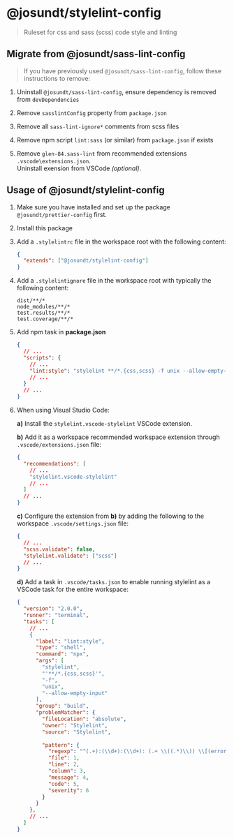 # @josundt/stylelint-config #

> Ruleset for css and sass (scss) code style and linting

## Migrate from @josundt/sass-lint-config ##

> If you have previously used `@josundt/sass-lint-config`, follow these instructions to remove: 

1. Uninstall `@josundt/sass-lint-config`, ensure dependency is removed from `devDependencies`

2. Remove `sasslintConfig` property from `package.json`

3. Remove all `sass-lint-ignore*` comments from scss files

4. Remove npm script `lint:sass` (or similar) from `package.json` if exists

5. Remove `glen-84.sass-lint` from recommended extensions `.vscode\extensions.json`.   
   Uninstall exension from VSCode _(optional)_.

## Usage of @josundt/stylelint-config ##
1. Make sure you have installed and set up the package `@josundt/prettier-config` first.

2. Install this package 

3. Add a `.stylelintrc` file in the workspace root with the following content: 
    ```json
    {
      "extends": ["@josundt/stylelint-config"]
    }
    ``` 

4. Add a `.stylelintignore` file in the workspace root with typically the following content: 
    ```text
    dist/**/*
    node_modules/**/*
    test.results/**/*
    test.coverage/**/*
    ```

5. Add npm task in **package.json**
    ```json
    {
      // ...
      "scripts": {
        // ...
        "lint:style": "stylelint **/*.{css,scss} -f unix --allow-empty-input"
        // ...
      }
      // ...
    }
    ```

6. When using Visual Studio Code:  

    __a)__ Install the `stylelint.vscode-stylelint` VSCode extension.
    
    __b)__ Add it as a workspace recommended workspace extension through `.vscode/extensions.json` file:
      ```json
      {
        "recommendations": [
          // ...
          "stylelint.vscode-stylelint"
          // ...
        ]
        // ...
      }
      ```

    __c)__ Configure the extension from __b)__ by adding the following to the workspace `.vscode/settings.json` file:
      ```json
      {
        // ...
        "scss.validate": false,
        "stylelint.validate": ["scss"]
        // ...
      }
      ```

    __d)__ Add a task in `.vscode/tasks.json` to enable running stylelint as a VSCode task for the entire workspace:
    ```json
    {
      "version": "2.0.0",
      "runner": "terminal",
      "tasks": [
        // ...
        {
          "label": "lint:style",
          "type": "shell",
          "command": "npx",
          "args": [
            "stylelint",
            "'**/*.{css,scss}'",
            "-f",
            "unix",
            "--allow-empty-input"
          ],
          "group": "build",
          "problemMatcher": {
            "fileLocation": "absolute",
            "owner": "Stylelint",
            "source": "Stylelint",
      
            "pattern": {
              "regexp": "^(.+):(\\d+):(\\d+): (.+ \\((.*)\\)) \\[(error|warning|info)\\]$",
              "file": 1,
              "line": 2,
              "column": 3,
              "message": 4,
              "code": 5,
              "severity": 6
            }
          }
        },
        // ...
      ]
    }
    ```
  